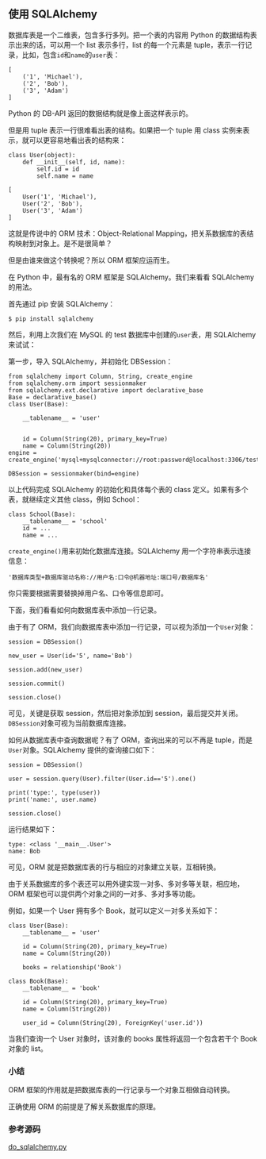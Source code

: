 ## 使用 SQLAlchemy

数据库表是一个二维表，包含多行多列。把一个表的内容用 Python 的数据结构表示出来的话，可以用一个 list 表示多行，list 的每一个元素是 tuple，表示一行记录，比如，包含`id`和`name`的`user`表：

```
[
    ('1', 'Michael'),
    ('2', 'Bob'),
    ('3', 'Adam')
]
```

Python 的 DB-API 返回的数据结构就是像上面这样表示的。

但是用 tuple 表示一行很难看出表的结构。如果把一个 tuple 用 class 实例来表示，就可以更容易地看出表的结构来：

```
class User(object):
    def __init__(self, id, name):
        self.id = id
        self.name = name

[
    User('1', 'Michael'),
    User('2', 'Bob'),
    User('3', 'Adam')
]
```

这就是传说中的 ORM 技术：Object-Relational Mapping，把关系数据库的表结构映射到对象上。是不是很简单？

但是由谁来做这个转换呢？所以 ORM 框架应运而生。

在 Python 中，最有名的 ORM 框架是 SQLAlchemy。我们来看看 SQLAlchemy 的用法。

首先通过 pip 安装 SQLAlchemy：

```
$ pip install sqlalchemy
```

然后，利用上次我们在 MySQL 的 test 数据库中创建的`user`表，用 SQLAlchemy 来试试：

第一步，导入 SQLAlchemy，并初始化 DBSession：

```
from sqlalchemy import Column, String, create_engine
from sqlalchemy.orm import sessionmaker
from sqlalchemy.ext.declarative import declarative_base
Base = declarative_base()
class User(Base):
    
    __tablename__ = 'user'

    
    id = Column(String(20), primary_key=True)
    name = Column(String(20))
engine = create_engine('mysql+mysqlconnector://root:password@localhost:3306/test')

DBSession = sessionmaker(bind=engine)
```

以上代码完成 SQLAlchemy 的初始化和具体每个表的 class 定义。如果有多个表，就继续定义其他 class，例如 School：

```
class School(Base):
    __tablename__ = 'school'
    id = ...
    name = ...
```

`create_engine()`用来初始化数据库连接。SQLAlchemy 用一个字符串表示连接信息：

```
'数据库类型+数据库驱动名称://用户名:口令@机器地址:端口号/数据库名'
```

你只需要根据需要替换掉用户名、口令等信息即可。

下面，我们看看如何向数据库表中添加一行记录。

由于有了 ORM，我们向数据库表中添加一行记录，可以视为添加一个`User`对象：

```
session = DBSession()

new_user = User(id='5', name='Bob')

session.add(new_user)

session.commit()

session.close()
```

可见，关键是获取 session，然后把对象添加到 session，最后提交并关闭。`DBSession`对象可视为当前数据库连接。

如何从数据库表中查询数据呢？有了 ORM，查询出来的可以不再是 tuple，而是`User`对象。SQLAlchemy 提供的查询接口如下：

```
session = DBSession()

user = session.query(User).filter(User.id=='5').one()

print('type:', type(user))
print('name:', user.name)

session.close()
```

运行结果如下：

```
type: <class '__main__.User'>
name: Bob
```

可见，ORM 就是把数据库表的行与相应的对象建立关联，互相转换。

由于关系数据库的多个表还可以用外键实现一对多、多对多等关联，相应地，ORM 框架也可以提供两个对象之间的一对多、多对多等功能。

例如，如果一个 User 拥有多个 Book，就可以定义一对多关系如下：

```
class User(Base):
    __tablename__ = 'user'

    id = Column(String(20), primary_key=True)
    name = Column(String(20))
    
    books = relationship('Book')

class Book(Base):
    __tablename__ = 'book'

    id = Column(String(20), primary_key=True)
    name = Column(String(20))
    
    user_id = Column(String(20), ForeignKey('user.id'))
```

当我们查询一个 User 对象时，该对象的 books 属性将返回一个包含若干个 Book 对象的 list。

### 小结

ORM 框架的作用就是把数据库表的一行记录与一个对象互相做自动转换。

正确使用 ORM 的前提是了解关系数据库的原理。

### 参考源码

[do_sqlalchemy.py](https://github.com/michaelliao/learn-python3/blob/master/samples/db/do_sqlalchemy.py)
